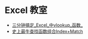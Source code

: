 # Excel 教室

* [三分钟搞定_Excel_中vlookup_函数_](https://www.bilibili.com/video/BV1Ft411T7oU?from=search&seid=15563621570772204367)
* [史上最牛查找函数组合Index+Match](https://www.sohu.com/a/334505538_825825)

